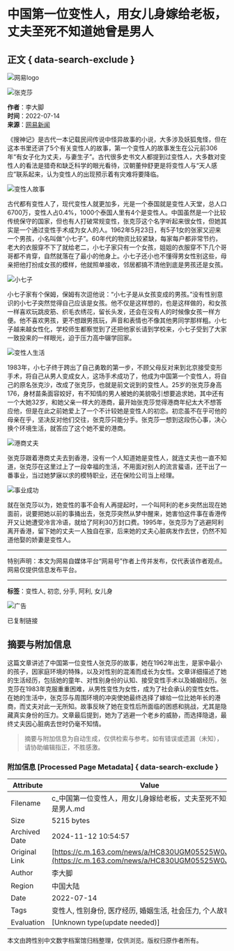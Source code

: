 # 中国第一位变性人，用女儿身嫁给老板，丈夫至死不知道她曾是男人

## 正文 { data-search-exclude }


![网易logo](https://static.ws.126.net/163/frontend/images/logo-netease.png)

![张克莎](https://nimg.ws.126.net/?url=http%3A%2F%2Fdingyue.ws.126.net%2F2022%2F0714%2F79478faej00rezt3v0021d000rs00p0p.jpg&thumbnail=750x2147483647&quality=75&type=jpg)

**作者**：李大脚  
**时间**：2022-07-14  
**来源**：[网易新闻](https://news.163.com)

《搜神记》是古代一本记载民间传说中怪异故事的小说，大多涉及妖狐鬼怪，但在这本书里还讲了5个有关变性人的故事，第一个变性人的故事发生在公元前306年“有女子化为丈夫，与妻生子”。古代很多史书文人都提到过变性人，大多数对变性人的看法是猎奇和缺乏科学的眼光看待，汉朝董仲舒更是将变性人与“天人感应”联系起来，认为变性人的出现预示着有灾难将要降临。

![变性人故事](https://nimg.ws.126.net/?url=http%3A%2F%2Fdingyue.ws.126.net%2F2022%2F0714%2F79478faej00rezt3v0021d000rs00p0p.jpg&thumbnail=750x2147483647&quality=75&type=webp)

古代都有变性人了，现代变性人就更加多，光是一个泰国就是变性人天堂，总人口6700万，变性人占0.4%，1000个泰国人里有4个是变性人。中国虽然是一个比较传统保守的国家，但也有人打破常规变性，张克莎这个名字听起来很女性，但她其实是一个通过变性手术成为女人的人。1962年5月23日，有5子1女的张家又迎来一个男孩，小名叫做“小七子”。60年代的物资比较紧缺，每家每户都非常节约，老大的衣服穿不下了就给老二，小七子家只有一个女孩，姐姐的衣服穿不下几个哥哥都不肯穿，自然就落在了最小的他身上。小七子还小也不懂得男女性别这些，母亲把他打扮成女孩的模样，他就照单接收，邻居都搞不清他到底是男孩还是女孩。

![小七子](https://nimg.ws.126.net/?url=http%3A%2F%2Fdingyue.ws.126.net%2F2022%2F0714%2Fb9aea091j00rezt3y0014d000rs00eap.jpg&thumbnail=750x2147483647&quality=75&type=webp)

小七子家有个保姆，保姆有次逗他说：“小七子是从女孩变成的男孩。”没有性别意识的小七子突然觉得自己应该是女孩。他不仅是这样想的，也是这样做的，和女孩一样喜欢玩跳皮筋、织毛衣绣花，留长头发，还会在没有人的时候像女孩一样方便。他不喜欢男孩，更不想跟男孩玩，声音和表情也不像其他男同学那样粗。小七子越来越女性化，学校师生都察觉到了还把他家长请到学校来，小七子受到了大家一致投来的一样眼光，迫于压力高中辍学回家。

![变性人生活](https://nimg.ws.126.net/?url=http%3A%2F%2Fdingyue.ws.126.net%2F2022%2F0714%2Fdc9f6e5fj00rezt3z001zd000rs00irp.jpg&thumbnail=750x2147483647&quality=75&type=webp)

1983年，小七子终于跨出了自己勇敢的第一步，不顾父母反对来到北京接受变形手术，将自己从男人变成女人，这场手术成功了，他成为中国第一个变性人，将自己的原名张克沙，改成了张克莎，也就是前文说到的变性人。25岁的张克莎身高176，身材苗条面容姣好，有不知情的男人被她的美貌吸引想要追求她，其中还有一个大她32岁，和她父亲一样大的港商，最开始张克莎觉得港商年纪太大不想答应他，但是在此之前她爱上了一个不计较她是变性人的初恋。初恋虽不在乎可他的母亲在乎，坚决反对他们交往，张克莎只能分手。张克莎一想到这段伤心事，决心换个环境生活，就答应了这个她不爱的港商。

![港商丈夫](https://nimg.ws.126.net/?url=http%3A%2F%2Fdingyue.ws.126.net%2F2022%2F0714%2F23113fd9j00rezt40000td000rs00gnp.jpg&thumbnail=750x2147483647&quality=75&type=webp)

张克莎跟着港商丈夫去到香港，没有一个人知道她是变性人，就连丈夫也一直不知道，张克莎在这里过上了一段幸福的生活，不用面对别人的流言蜚语，还干出了一番事业，当过她梦寐以求的模特职业，还在保险公司当上经理。

![事业成功](https://nimg.ws.126.net/?url=http%3A%2F%2Fdingyue.ws.126.net%2F2022%2F0714%2F2ee7868ej00rezt41001nd000rs00kpp.jpg&thumbnail=750x2147483647&quality=75&type=webp)

就在张克莎以为，她变性的事不会有人再提起时，一个叫阿利的老乡突然出现在她面前，说要把她以前的事捅出去，张克莎突然从梦中醒来，她害怕这件事在香港传开又让她遭受冷言冷语，就给了阿利30万封口费。1995年，张克莎为了逃避阿利离开香港，留下她的丈夫一人独自在家，后来她的丈夫心脏病发作去世，仍然不知道他娶的娇妻是变性人。

---

特别声明：本文为网易自媒体平台“网易号”作者上传并发布，仅代表该作者观点。网易仅提供信息发布平台。

---

**标签**：变性人, 初恋, 分手, 阿利, 女儿身

![广告](https://static.ws.126.net/?url=https%3A%2F%2Fpg-ad-b1.ws.126.net%2Fyipin%2F1d1b5c5b23336a13edd0b1c093e1a669.jpg&thumbnail=750x2147483647&quality=85&type=jpg)

已复制链接

## 摘要与附加信息

<!-- tcd_abstract -->
这篇文章讲述了中国第一位变性人张克莎的故事，她在1962年出生，是家中最小的孩子，因家庭环境的特殊，以及对性别的混淆而成长为女性。文章详细描述了她的生活经历，包括她的童年、对性别身份的认知、接受变性手术以及婚姻经历。张克莎在1983年克服重重困难，从男性变性为女性，成为了社会承认的变性女性。在她的生活中，张克莎与周围环境的冲突使她最终选择了嫁给一位比她年长的港商，而丈夫对此一无所知。故事反映了她在变性后所面临的困惑和挑战，尤其是隐藏真实身份的压力。文章最后提到，她为了逃避一个老乡的威胁，而选择隐退，最终丈夫因心脏病去世时仍毫不知情。
<!-- tcd_abstract_end -->

> 摘要与附加信息为自动生成，仅供检索与参考。如有错误或遗漏（未知），请协助编辑指正，不胜感激。

### 附加信息 [Processed Page Metadata] { data-search-exclude }

| Attribute       | Value                                  |
|-----------------|----------------------------------------|
| Filename        | c_中国第一位变性人，用女儿身嫁给老板，丈夫至死不知道她曾是男人.md                             |
| Size            | 5215 bytes                           |
| Archived Date   | 2024-11-12 10:54:57                             |
| Original Link   | [https://c.m.163.com/news/a/HC830UGM05525W0J.html](https://c.m.163.com/news/a/HC830UGM05525W0J.html)                       |
| Author          | 李大脚                               |
| Region          | 中国大陆                               |
| Date            | 2022-07-14                                 |
| Tags            | 变性人, 性别身份, 医疗经历, 婚姻生活, 社会压力, 个人故事                                 |
| Evaluation            | [Unknown type(update needed)]                                 |
<!-- tcd_table_end -->

本文由跨性别中文数字档案馆归档整理，仅供浏览。版权归原作者所有。
